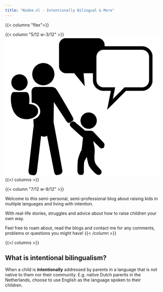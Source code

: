 ```yaml
---
title: "Nimke.nl - Intentionally Bilingual & More"
---
```


{{< columns "flex">}}

{{< column "5/12 w-3/12" >}}
![Logo of Nimke dot nl. Person holding a baby while also holding hands with a child. Speech bubbles are above the three.](/images/Nimke_nl_logo_black.webp)
{{</ columns >}}

{{< column "7/12 w-9/12" >}}

Welcome to this semi-personal, semi-professional blog about raising kids in multiple languages and living with intention.

With real-life stories, struggles and advice about how to raise children your own way.

Feel free to roam about, read the blogs and contact me for any comments, problems or questions you might have!
{{< /column >}}

{{</ columns >}}

## What is intentional bilingualism?

When a child is **intentionally** addressed by parents in a language that is not native to them nor their community.
E.g. native Dutch parents in the Netherlands, choose to use English as the language spoken to their children.
